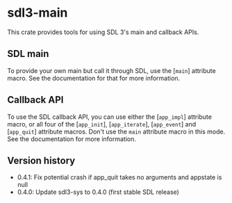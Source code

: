 # sdl3-main

This crate provides tools for using SDL 3's main and callback APIs.

## SDL main

To provide your own main but call it through SDL, use the [`main`] attribute macro.
See the documentation for that for more information.

## Callback API

To use the SDL callback API, you can use either the [`app_impl`] attribute macro,
or all four of the [`app_init`], [`app_iterate`], [`app_event`] and [`app_quit`]
attribute macros. Don't use the `main` attribute macro in this mode.
See the documentation for more information.

## Version history

- 0.4.1: Fix potential crash if app_quit takes no arguments and appstate is null
- 0.4.0: Update sdl3-sys to 0.4.0 (first stable SDL release)
